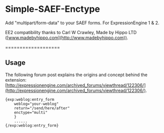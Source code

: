 # Simple-SAEF-Enctype

Add "multipart/form-data" to your SAEF forms. For ExpressionEngine 1 &amp; 2.

EE2 compatibility thanks to Carl W Crawley, Made by Hippo LTD ([www.madebyhippo.com](http://www.madebyhippo.com)).

===================

## Usage
The following forum post explains the origins and concept behind the extension: [http://expressionengine.com/archived_forums/viewthread/122306/](http://expressionengine.com/archived_forums/viewthread/122306/).


    {exp:weblog:entry_form
        weblog="your-weblog"
        return="/send/here/after"
        enctype="multi"
        }
        ......
    {/exp:weblog:entry_form}